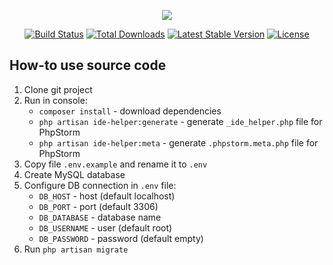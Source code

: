 <p align="center"><img src="https://laravel.com/assets/img/components/logo-laravel.svg"></p>

<p align="center">
<a href="https://travis-ci.org/laravel/framework"><img src="https://travis-ci.org/laravel/framework.svg" alt="Build Status"></a>
<a href="https://packagist.org/packages/laravel/framework"><img src="https://poser.pugx.org/laravel/framework/d/total.svg" alt="Total Downloads"></a>
<a href="https://packagist.org/packages/laravel/framework"><img src="https://poser.pugx.org/laravel/framework/v/stable.svg" alt="Latest Stable Version"></a>
<a href="https://packagist.org/packages/laravel/framework"><img src="https://poser.pugx.org/laravel/framework/license.svg" alt="License"></a>
</p>

## How-to use source code

1.  Clone git project
2.  Run in console:
    *   `composer install` - download dependencies
    *   `php artisan ide-helper:generate` - generate `_ide_helper.php` file for PhpStorm
    *   `php artisan ide-helper:meta` - generate `.phpstorm.meta.php` file for PhpStorm
3.  Copy file `.env.example` and rename it to `.env`
4.  Create MySQL database
5.  Configure DB connection in `.env` file:
    *   `DB_HOST` - host (default localhost)
    *   `DB_PORT` - port (default 3306)
    *   `DB_DATABASE` - database name
    *   `DB_USERNAME` - user (default root)
    *   `DB_PASSWORD` - password (default empty)
6. Run `php artisan migrate`
